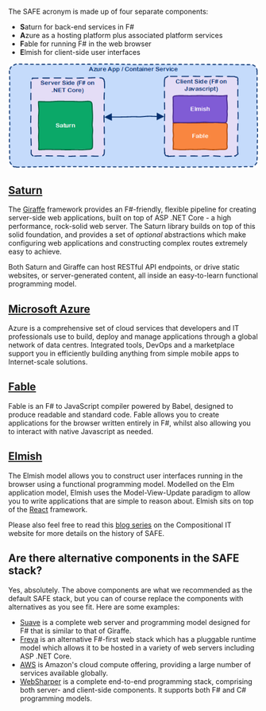 The SAFE acronym is made up of four separate components:

* **S**aturn for back-end services in F#
* **A**zure as a hosting platform plus associated platform services
* **F**able for running F# in the web browser
* **E**lmish for client-side user interfaces

![](img/safe-1.png)

## [Saturn](https://saturnframework.github.io/docs/)
The [Giraffe](https://github.com/giraffe-fsharp/Giraffe) framework provides an F#-friendly, flexible pipeline for creating server-side web applications, built on top of ASP .NET Core - a high performance, rock-solid web server. The Saturn library builds on top of this solid foundation, and provides a set of *optional* abstractions which make configuring web applications and constructing complex routes extremely easy to achieve.

Both Saturn and Giraffe can host RESTful API endpoints, or drive static websites, or server-generated content, all inside an easy-to-learn functional programming model.

## [Microsoft Azure](https://azure.microsoft.com/en-gb/overview/what-is-azure/)
Azure is a comprehensive set of cloud services that developers and IT professionals use to build, deploy and manage applications through a global network of data centres. Integrated tools, DevOps and a marketplace support you in efficiently building anything from simple mobile apps to Internet-scale solutions.

## [Fable](http://fable.io/)
Fable is an F# to JavaScript compiler powered by Babel, designed to produce readable and standard code. Fable allows you to create applications for the browser written entirely in F#, whilst also allowing you to interact with native Javascript as needed.

## [Elmish](https://fable-elmish.github.io/elmish/)
The Elmish model allows you to construct user interfaces running in the browser using a functional programming model. Modelled on the Elm application model, Elmish uses the Model-View-Update paradigm to allow you to write applications that are simple to reason about. Elmish sits on top of the [React](https://reactjs.org/) framework.

Please also feel free to read this [blog series](https://compositional-it.com/blog/2017/09-22-safe-release/index.html) on the Compositional IT website for more details on the history of SAFE.

## Are there alternative components in the SAFE stack?
Yes, absolutely. The above components are what we recommended as the default SAFE stack, but you can of course replace the components with alternatives as you see fit. Here are some examples:

* [Suave](https://suave.io/) is a complete web server and programming model designed for F# that is similar to that of Giraffe.
* [Freya](https://freya.io/) is an alternative F#-first web stack which has a pluggable runtime model which allows it to be hosted in a variety of web servers including ASP .NET Core.
* [AWS](https://aws.amazon.com/) is Amazon's cloud compute offering, providing a large number of services available globally.
* [WebSharper](http://websharper.com/) is a complete end-to-end programming stack, comprising both server- and client-side components. It supports both F# and C# programming models.